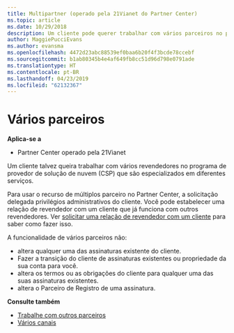 ```yaml
---
title: Multipartner (operado pela 21Vianet do Partner Center)
ms.topic: article
ms.date: 10/29/2018
description: Um cliente pode querer trabalhar com vários parceiros no programa Provedor de Soluções na Nuvem especializados em serviços diferentes.
author: MaggiePucciEvans
ms.author: evansma
ms.openlocfilehash: 4472d23abc88539ef0baa6b20f4f3bcde78ccebf
ms.sourcegitcommit: b1ab80345b4e4af649fb8cc51d96d798e0791ade
ms.translationtype: HT
ms.contentlocale: pt-BR
ms.lasthandoff: 04/23/2019
ms.locfileid: "62132367"
---
```

# <a name="multi-partner"></a>Vários parceiros

**Aplica-se a**

-   Partner Center operado pela 21Vianet


Um cliente talvez queira trabalhar com vários revendedores no programa de provedor de solução de nuvem (CSP) que são especializados em diferentes serviços.

Para usar o recurso de múltiplos parceiro no Partner Center, a solicitação delegada privilégios administrativos do cliente. Você pode estabelecer uma relação de revendedor com um cliente que já funciona com outros revendedores. Ver [solicitar uma relação de revendedor com um cliente](request-a-relationship-with-a-customer.md) para saber como fazer isso.

A funcionalidade de vários parceiros não:

-   altera qualquer uma das assinaturas existente do cliente.
-   Fazer a transição do cliente de assinaturas existentes ou propriedade da sua conta para você.
-   altera os termos ou as obrigações do cliente para qualquer uma das suas assinaturas existentes.
-   altera o Parceiro de Registro de uma assinatura.

**Consulte também**

-   [Trabalhe com outros parceiros](work-with-other-partners.md)
-   [Vários canais](multichannel.md)

 





